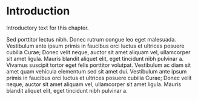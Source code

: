 # Introduction

Introductory text for this chapter.

Sed porttitor lectus nibh. Donec rutrum congue leo eget malesuada. Vestibulum ante ipsum primis in faucibus orci luctus et ultrices posuere cubilia Curae; Donec velit neque, auctor sit amet aliquam vel, ullamcorper sit amet ligula. Mauris blandit aliquet elit, eget tincidunt nibh pulvinar a. Vivamus suscipit tortor eget felis porttitor volutpat. Vestibulum ac diam sit amet quam vehicula elementum sed sit amet dui. Vestibulum ante ipsum primis in faucibus orci luctus et ultrices posuere cubilia Curae; Donec velit neque, auctor sit amet aliquam vel, ullamcorper sit amet ligula. Mauris blandit aliquet elit, eget tincidunt nibh pulvinar a.
